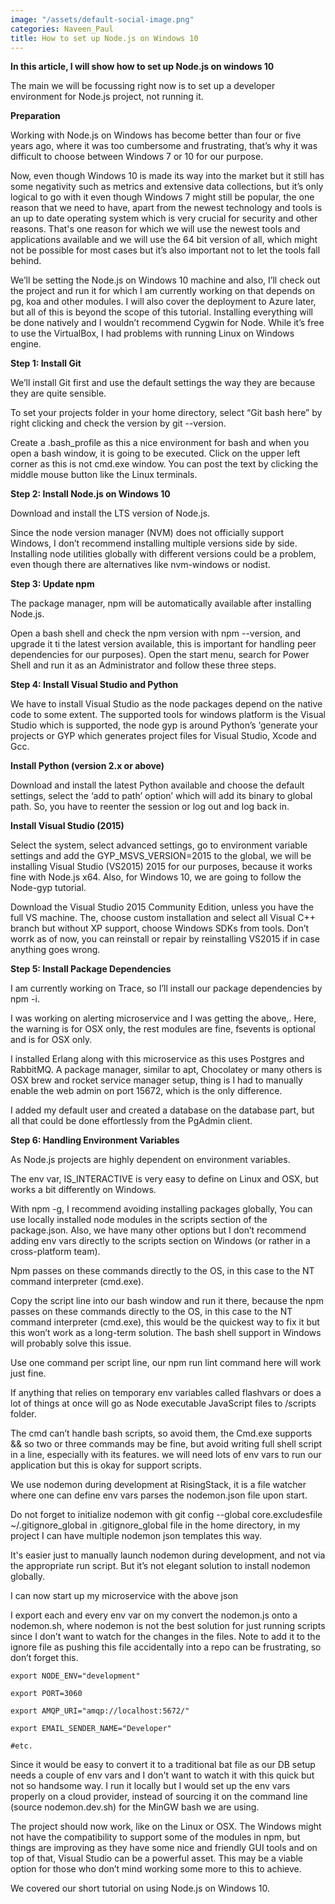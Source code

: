 ```yaml
---
image: "/assets/default-social-image.png"
categories: Naveen_Paul
title: How to set up Node.js on Windows 10
---
```


**In this article, I will show how to set up Node.js on windows 10**

The main we will be focussing right now is to set up a developer environment for Node.js project, not running it.

**Preparation**

Working with Node.js on Windows has become better than four or five years ago, where it was too cumbersome and frustrating, that’s why it was difficult to choose between Windows 7 or 10 for our purpose.

Now, even though Windows 10 is made its way into the market but it still has some negativity such as metrics and extensive data collections, but it’s only logical to go with it even though Windows 7 might still be popular, the one reason that we need to have, apart from the newest technology and tools is an up to date operating system which is very crucial for security and other reasons. That's one reason for which we will use the newest tools and applications available and we will use the 64 bit version of all, which might not be possible for most cases but it’s also important not to let the tools fall behind.

We’ll be setting the Node.js on Windows 10 machine and also, I’ll check out the project and run it for which I am currently working on that depends on pg, koa and other modules. I will also cover the deployment to Azure later, but all of this is beyond the scope of this tutorial. Installing everything will be done natively and I wouldn’t recommend Cygwin for Node. While it’s free to use the VirtualBox, I had problems with running Linux on Windows engine.

**Step 1: Install Git**

We’ll install Git first and use the default settings the way they are because they are quite sensible.

To set your projects folder in your home directory, select “Git bash here” by right clicking and check the version by git --version.

Create a .bash_profile as this a nice environment for bash and when you open a bash window, it is going to be executed. Click on the upper left corner as this is not cmd.exe window. You can post the text by clicking the middle mouse button like the Linux terminals.

**Step 2: Install Node.js on Windows 10**

Download and install the LTS version of Node.js.

Since the node version manager (NVM) does not officially support Windows, I don’t recommend installing multiple versions side by side. Installing node utilities globally with different versions could be a problem, even though there are alternatives like nvm-windows or nodist.

**Step 3: Update npm**

The package manager, npm will be automatically available after installing Node.js.

Open a bash shell and check the npm version with npm --version, and upgrade it ti the latest version available, this is important for handling peer dependencies for our purposes). Open the start menu, search for Power Shell and run it as an Administrator and follow these three steps.

**Step 4: Install Visual Studio and Python**

We have to install Visual Studio as the node packages depend on the native code to some extent. The supported tools for windows platform is the Visual Studio which is supported, the node gyp is around Python’s ‘generate your projects or GYP which generates project files for Visual Studio, Xcode and Gcc.

**Install Python (version 2.x or above)**

Download and install the latest Python available and choose the default settings, select the ‘add to path’ option’ which will add its binary to global path. So, you have to reenter the session or log out and log back in.

**Install Visual Studio (2015)**

Select the system, select advanced settings, go to environment variable settings  and add the GYP_MSVS_VERSION=2015 to the global, we will be installing Visual Studio (VS2015) 2015 for our purposes, because it works fine with Node.js x64. Also, for Windows 10, we are going to follow the Node-gyp tutorial.

Download the Visual Studio 2015 Community Edition, unless you have the full VS machine. The, choose custom installation and select all Visual C++ branch but without XP support, choose Windows SDKs from tools. Don’t worrk as of now, you can reinstall or repair by reinstalling VS2015 if in case anything goes wrong.

**Step 5: Install Package Dependencies**

I am currently working on Trace, so I’ll install our package dependencies by npm -i.

I was working on alerting microservice and I was getting the above,. Here, the warning is for OSX only, the rest modules are fine, fsevents is optional and is for OSX only.

I installed Erlang along with this microservice as this uses Postgres and RabbitMQ. A package manager, similar to apt, Chocolatey or many others is OSX brew and rocket service manager setup, thing is I had to manually enable the web admin on port 15672, which is the only difference.

I added my default user and created a database on the database part, but all that could be done effortlessly from the PgAdmin client.

**Step 6: Handling Environment Variables**

As Node.js projects are highly dependent on environment variables.

The env var, IS_INTERACTIVE is very easy to define on Linux and OSX, but works a bit differently on Windows.

With npm -g, I recommend avoiding installing packages globally, You can use locally installed node modules in the scripts section of the package.json. Also, we have many other options but I don’t recommend adding env vars directly to the scripts section on Windows (or rather in a cross-platform team).

Npm passes on these commands directly to the OS, in this case to the NT command interpreter (cmd.exe).

Copy the script line into our bash window and run it there, because the npm passes on these commands directly to the OS, in this case to the NT command interpreter (cmd.exe), this would be the quickest way to fix it but this won’t work as a long-term solution. The bash shell support in Windows will probably solve this issue.

Use one command per script line, our npm run lint command here will work just fine.

If anything that relies on temporary env variables called flashvars or does a lot of things at once will go as Node executable JavaScript files to /scripts folder.

The cmd can’t handle bash scripts, so avoid them, the Cmd.exe supports && so two or three commands may be fine, but avoid writing full shell script in a line, especially with its features. we will need lots of env vars to run our application but this is okay for support scripts.

We use nodemon during development at RisingStack, it is a file watcher where one can define env vars parses the nodemon.json file upon start.

Do not forget to initialize nodemon with git config --global core.excludesfile ~/.gitignore_global in .gitignore_global file in the home directory, in my project I can have multiple nodemon json templates this way.

It's easier just to manually launch nodemon during development, and not via the appropriate run script. But it’s not elegant solution to install nodemon globally. 

I can now start up my microservice with the above json

I export each and every env var on my convert the nodemon.js onto a nodemon.sh, where nodemon is not the best solution for just running scripts since I don’t want to watch for the changes in the files. Note to add it to the ignore file as pushing this file accidentally into a repo can be frustrating, so don’t forget this.

```
export NODE_ENV="development"

export PORT=3060

export AMQP_URI="amqp://localhost:5672/"

export EMAIL_SENDER_NAME="Developer"

#etc.
```

Since it would be easy to convert it to a traditional bat file as our DB setup needs a couple of env vars and I don't want to watch it with this quick but not so handsome way. I run it locally but I would set up the env vars properly on a cloud provider, instead of sourcing it on the command line (source nodemon.dev.sh) for the MinGW bash we are using.

The project should now work, like on the Linux or OSX. The Windows might not have the compatibility to support some of the modules in npm, but things are improving as they have some nice and friendly GUI tools and on top of that, Visual Studio can be a powerful asset. This may be a viable option for those who don’t mind working some more to this to achieve.

We covered our short tutorial on using Node.js on Windows 10.